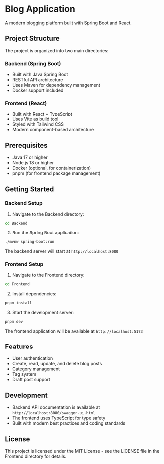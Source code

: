 # Blog Application

A modern blogging platform built with Spring Boot and React.

## Project Structure

The project is organized into two main directories:

### Backend (Spring Boot)

- Built with Java Spring Boot
- RESTful API architecture
- Uses Maven for dependency management
- Docker support included

### Frontend (React)

- Built with React + TypeScript
- Uses Vite as build tool
- Styled with Tailwind CSS
- Modern component-based architecture

## Prerequisites

- Java 17 or higher
- Node.js 18 or higher
- Docker (optional, for containerization)
- pnpm (for frontend package management)

## Getting Started

### Backend Setup

1. Navigate to the Backend directory:

```bash
cd Backend
```

2. Run the Spring Boot application:

```bash
./mvnw spring-boot:run
```

The backend server will start at `http://localhost:8080`

### Frontend Setup

1. Navigate to the Frontend directory:

```bash
cd Frontend
```

2. Install dependencies:

```bash
pnpm install
```

3. Start the development server:

```bash
pnpm dev
```

The frontend application will be available at `http://localhost:5173`

## Features

- User authentication
- Create, read, update, and delete blog posts
- Category management
- Tag system
- Draft post support

## Development

- Backend API documentation is available at `http://localhost:8080/swagger-ui.html`
- The frontend uses TypeScript for type safety
- Built with modern best practices and coding standards

## License

This project is licensed under the MIT License - see the LICENSE file in the Frontend directory for details.
